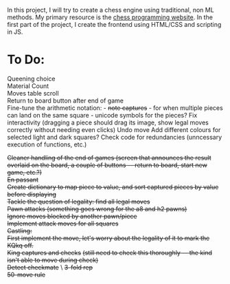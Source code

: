 In this project, I will try to create a chess engine using traditional, non ML methods. My primary resource is the [chess programming website](https://www.chessprogramming.org/Getting_Started). In the first part of the project, I create the frontend using HTML/CSS and scripting in JS.

# To Do:
Queening choice \
Material Count \
Moves table scroll \
Return to board button after end of game \
Fine-tune the arithmetic notation:
    - ~~note captures~~
    - for when multiple pieces can land on the same square
    - unicode symbols for the pieces?
Fix interactivity (dragging a piece should drag its image, show legal moves correctly without needing even clicks)
Undo move
Add different colours for selected light and dark squares?
Check code for redundancies (unncessary execution of functions, etc.)



~~Cleaner handling of the end of games (screen that announces the result overlaid on the board, a couple of buttons -- return to board, start new game, etc.?)~~ \
~~En passant~~ \
~~Create dictionary to map piece to value, and sort captured pieces by value before displaying~~ \
~~Tackle the question of legality: find all legal moves~~ \
~~Pawn attacks (something goes wrong for the a8 and h2 pawns)~~ \
~~Ignore moves blocked by another pawn/piece~~ \
~~Implement attack moves for all squares~~ \
~~Castling:~~ \
    ~~First implement the move, let's worry about the legality of it to mark the KQkq off.~~ \
~~King captures and checks~~ ~~(still need to check this thoroughly -- the kind isn't able to move during check)~~ \
~~Detect checkmate~~ \ 
~~3-fold rep~~ \
~~50-move rule~~
